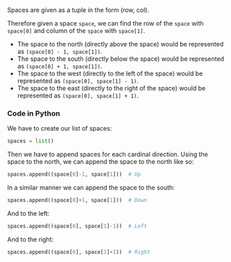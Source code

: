 <!--title={Code for List of Neighbors}-->

<!--concepts={lists.mdx}-->

<!--badges={Python:15,CreativeThinker:15}-->

Spaces are given as a tuple in the form (row, col).

Therefore given a space `space`, we can find the row of the `space` with `space[0]` and column of the `space` with `space[1]`. 

* The space to the north (directly above the space) would be represented as  `(space[0] - 1, space[1])`. 
* The space to the south (directly below the space) would be represented as  `(space[0] + 1, space[1])`. 
* The space to the west (directly to the left of the space) would be represented as  `(space[0], space[1] - 1)`. 
* The space to the east (directly to the right of the space) would be represented as  `(space[0], space[1] + 1)`. 

### Code in Python

We have to create our list of spaces:

```python
spaces = list()
```

Then we have to append spaces for each cardinal direction. Using the space to the north, we can append the space to the north like so:

```python
spaces.append((space[0]-1, space[1]))  # Up
```

In a similar manner we can append the space to the south:

```python
spaces.append((space[0]+1, space[1]))  # Down
```

And to the left:

```python
spaces.append((space[0], space[1]-1))  # Left
```

And to the right:

```python
spaces.append((space[0], space[1]+1))  # Right
```